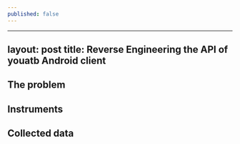 ```yaml
---
published: false
---
```


---
layout: post
title: Reverse Engineering the API of youatb Android client
---

## The problem
## Instruments
## Collected data
